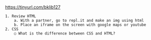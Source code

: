 https://tinyurl.com/bklib127


  [](https://goo.gl/forms/aCK2k6G1qq3AtJzF2)

	1. Review HTML
		a. With a partner, go to repl.it and make an img using html
		b. Place an iframe on the screen with google maps or youtube
	2. CSS
		○ What is the difference between CSS and HTML?
